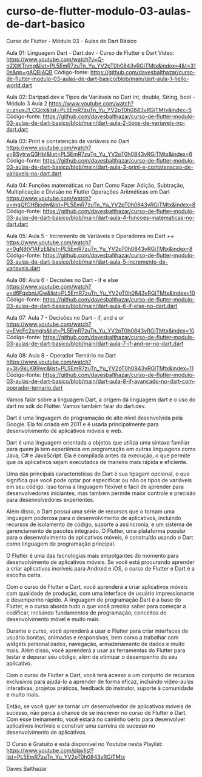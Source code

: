 # curso-de-flutter-modulo-03-aulas-de-dart-basico
Curso de Flutter - Módulo 03 - Aulas de Dart Básico


Aula 01:
Linguagem Dart - Dart.dev - Curso de Flutter e Dart 
Vídeo:
https://www.youtube.com/watch?v=Q-n2XtKTnmg&list=PL5EmR7zuTn_Yu_YV2pT0h0843vRGiTMtx&index=4&t=310s&pp=gAQBiAQB
Código-fonte: 
https://github.com/davesbalthazar/curso-de-flutter-modulo-03-aulas-de-dart-basico/blob/main/dart-aula-1-hello-world.dart


Aula 02:
Dartpad.dev e Tipos de Variáveis no Dart int, double, String, bool - Módulo 3 Aula 2
https://www.youtube.com/watch?v=znuxJ1_CQck&list=PL5EmR7zuTn_Yu_YV2pT0h0843vRGiTMtx&index=5
Código-fonte: 
https://github.com/davesbalthazar/curso-de-flutter-modulo-03-aulas-de-dart-basico/blob/main/dart-aula-2-tipos-de-variaveis-no-dart.dart


Aula 03:
Print e contatenção de variáveis no Dart
https://www.youtube.com/watch?v=8SytrwQ3HbI&list=PL5EmR7zuTn_Yu_YV2pT0h0843vRGiTMtx&index=6
Código-fonte:
https://github.com/davesbalthazar/curso-de-flutter-modulo-03-aulas-de-dart-basico/blob/main/dart-aula-3-print-e-contatenacao-de-variaveis-no-dart.dart


Aula 04:
Funções matemáticas no Dart
Como Fazer Adição, Subtração, Multiplicação e Divisão no Flutter
Operações Aritméticas em Dart
https://www.youtube.com/watch?v=mgQfCHBjodw&list=PL5EmR7zuTn_Yu_YV2pT0h0843vRGiTMtx&index=8
Código-fonte:
https://github.com/davesbalthazar/curso-de-flutter-modulo-03-aulas-de-dart-basico/blob/main/dart-aula-4-funcoes-matematicas-no-dart.dart


Aula 05:
Aula 5 - Incremento de Variáveis e Operadores no Dart ++
https://www.youtube.com/watch?v=0gN8tV1AFzE&list=PL5EmR7zuTn_Yu_YV2pT0h0843vRGiTMtx&index=8
Código-fonte: 
https://github.com/davesbalthazar/curso-de-flutter-modulo-03-aulas-de-dart-basico/blob/main/dart-aula-5-incremento-de-variaveis.dart


Aula 06:
Aula 6 - Decisões no Dart - if e else
https://www.youtube.com/watch?v=d6FqxbnlJGw&list=PL5EmR7zuTn_Yu_YV2pT0h0843vRGiTMtx&index=10
Código-fonte: 
https://github.com/davesbalthazar/curso-de-flutter-modulo-03-aulas-de-dart-basico/blob/main/dart-aula-6-if-else-no-dart.dart


Aula 07:
Aula 7 - Decisões no Dart - if, and e or
https://www.youtube.com/watch?v=EVcFc2smgIs&list=PL5EmR7zuTn_Yu_YV2pT0h0843vRGiTMtx&index=10
Código-fonte: 
https://github.com/davesbalthazar/curso-de-flutter-modulo-03-aulas-de-dart-basico/blob/main/dart-aula-7-if-and-or-no-dart.dart


Aula 08:
Aula 8 - Operador Ternário no Dart
https://www.youtube.com/watch?v=3lv9kLK89wc&list=PL5EmR7zuTn_Yu_YV2pT0h0843vRGiTMtx&index=11
Código-fonte: 
https://github.com/davesbalthazar/curso-de-flutter-modulo-03-aulas-de-dart-basico/blob/main/dart-aula-8-if-avancado-no-dart-com-operador-ternario.dart


Vamos falar sobre a linguagem Dart, a origem da linguagem dart e o uso do dart no sdk do Flutter. Vamos também falar do dart.dev.

Dart é uma linguagem de programação de alto nível desenvolvida pela Google. Ela foi criada em 2011 e é usada principalmente para desenvolvimento de aplicativos móveis e web.

Dart é uma linguagem orientada a objetos que utiliza uma sintaxe familiar para quem já tem experiência em programação em outras linguagens como Java, C# e JavaScript. Ela é compilada antes da execução, o que permite que os aplicativos sejam executados de maneira mais rápida e eficiente.

Uma das principais características do Dart é sua tipagem opcional, o que significa que você pode optar por especificar ou não os tipos de variáveis em seu código. Isso torna a linguagem flexível e fácil de aprender para desenvolvedores iniciantes, mas também permite maior controle e precisão para desenvolvedores experientes.

Além disso, o Dart possui uma série de recursos que o tornam uma linguagem poderosa para o desenvolvimento de aplicativos, incluindo recursos de isolamento de código, suporte a assincronia, e um sistema de gerenciamento de pacotes integrado. O Flutter, uma plataforma popular para o desenvolvimento de aplicativos móveis, é construído usando o Dart como linguagem de programação principal.

O Flutter é uma das tecnologias mais empolgantes do momento para desenvolvimento de aplicativos móveis. Se você está procurando aprender a criar aplicativos incríveis para Android e iOS, o curso de Flutter e Dart é a escolha certa.

Com o curso de Flutter e Dart, você aprenderá a criar aplicativos móveis com qualidade de produção, com uma interface de usuário impressionante e desempenho rápido. A linguagem de programação Dart é a base do Flutter, e o curso aborda tudo o que você precisa saber para começar a codificar, incluindo fundamentos de programação, conceitos de desenvolvimento móvel e muito mais.

Durante o curso, você aprenderá a usar o Flutter para criar interfaces de usuário bonitas, animadas e responsivas, bem como a trabalhar com widgets personalizados, navegação, armazenamento de dados e muito mais. Além disso, você aprenderá a usar as ferramentas do Flutter para testar e depurar seu código, além de otimizar o desempenho do seu aplicativo.

Com o curso de Flutter e Dart, você terá acesso a um conjunto de recursos exclusivos para ajudá-lo a aprender de forma eficaz, incluindo vídeo-aulas interativas, projetos práticos, feedback do instrutor, suporte à comunidade e muito mais.

Então, se você quer se tornar um desenvolvedor de aplicativos móveis de sucesso, não perca a chance de se inscrever no curso de Flutter e Dart. Com esse treinamento, você estará no caminho certo para desenvolver aplicativos incríveis e construir uma carreira de sucesso no desenvolvimento de aplicativos.

O Curso é Gratuito e está disponível no Youtube nesta Playlist:
https://www.youtube.com/playlist?list=PL5EmR7zuTn_Yu_YV2pT0h0843vRGiTMtx

Daves Balthazar
